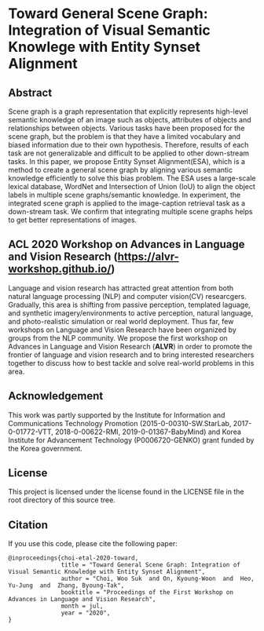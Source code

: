 # Toward General Scene Graph: Integration of Visual Semantic Knowlege with Entity Synset Alignment

## Abstract

Scene graph is a graph representation that explicitly represents high-level semantic knowledge of an image such as objects, attributes of objects and relationships between objects. Various tasks have been proposed for the scene graph, but the problem is that they have a limited vocabulary and biased information due to their own hypothesis. Therefore, results of each task are not generalizable and difficult to be applied to other down-stream tasks. In this paper, we propose Entity Synset Alignment(ESA), which is a method to create a general scene graph by aligning various semantic knowledge efficiently to solve this bias problem. 
The ESA uses a large-scale lexical database, WordNet and Intersection of Union (IoU) to align the object labels in multiple scene graphs/semantic knowledge. In experiment, the integrated scene graph is applied to the image-caption retrieval task as a down-stream task. We confirm that integrating multiple scene graphs helps to get better representations of images.

## ACL 2020 Workshop on Advances in Language and Vision Research (https://alvr-workshop.github.io/)

Language and vision research has attracted great attention from both natural language processing (NLP) and computer vision(CV) researcgers. Gradually, this area is shifting from passive perception, templated laguage, and synthetic imagery/environments to active perception, natural language, and photo-realistic simulation or real world deployment. Thus far, few workshops on Language and Vision Research have been organized by groups from the NLP community. We propose the first workshop on Advances in Language and Vision Research (**ALVR**) in order to promote the frontier of language and vision research and to bring interested researchers together to discuss how to best tackle and solve real-world problems in this area.

## Acknowledgement
This work was partly supported by the Institute for Information and Communications Technology Promotion (2015-0-00310-SW.StarLab, 2017-0-01772-VTT, 2018-0-00622-RMI, 2019-0-01367-BabyMind) and Korea Institute for Advancement Technology (P0006720-GENKO) grant funded by the Korea government.

## License
This project is licensed under the license found in the LICENSE file in the root directory of this source tree.

## Citation
If you use this code, please cite the following paper:
```
@inproceedings{choi-etal-2020-toward,
               title = "Toward General Scene Graph: Integration of Visual Semantic Knowledge with Entity Synset Alignment",
               author = "Choi, Woo Suk  and On, Kyoung-Woon  and  Heo, Yu-Jung  and  Zhang, Byoung-Tak",
               booktitle = "Proceedings of the First Workshop on Advances in Language and Vision Research",
               month = jul,
               year = "2020",
}
```
